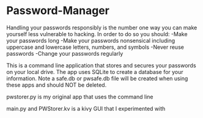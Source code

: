 # Password-Manager
Handling your passwords responsibly is the number one way you can make yourself less vulnerable to hacking. In order to do so you should:
-Make your passwords long
-Make your passwords nonsensical including uppercase and lowercase letters, numbers, and symbols
-Never reuse passwords
-Change your passwords regularly

This is a command line application that stores and secures your passwords on your local drive. The app uses SQLite to create a database for your information. Note a safe.db or pwsafe.db file will be created when using these apps and should NOT be deleted.

pwstorer.py is my original app that uses the command line

main.py and PWStorer.kv is a kivy GUI that I experimented with